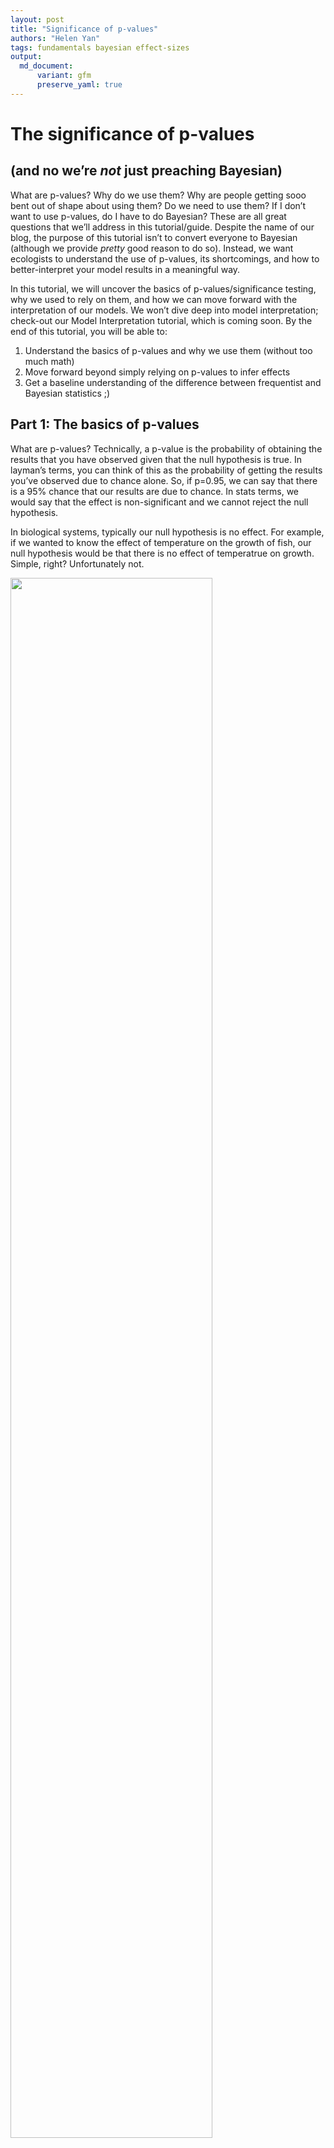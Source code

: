 ```yaml
---
layout: post
title: "Significance of p-values"
authors: "Helen Yan"
tags: fundamentals bayesian effect-sizes
output: 
  md_document:
      variant: gfm
      preserve_yaml: true
---
```


# The significance of p-values

## (and no we’re <i>not</i> just preaching Bayesian)

What are p-values? Why do we use them? Why are people getting sooo bent
out of shape about using them? Do we need to use them? If I don’t want
to use p-values, do I have to do Bayesian? These are all great questions
that we’ll address in this tutorial/guide. Despite the name of our blog,
the purpose of this tutorial isn’t to convert everyone to Bayesian
(although we provide <i>pretty</i> good reason to do so). Instead, we
want ecologists to understand the use of p-values, its shortcomings, and
how to better-interpret your model results in a meaningful way.

In this tutorial, we will uncover the basics of p-values/significance
testing, why we used to rely on them, and how we can move forward with
the interpretation of our models. We won’t dive deep into model
interpretation; check-out our Model Interpretation tutorial, which is
coming soon. By the end of this tutorial, you will be able to:

1.  Understand the basics of p-values and why we use them (without too
    much math)
2.  Move forward beyond simply relying on p-values to infer effects
3.  Get a baseline understanding of the difference between frequentist
    and Bayesian statistics ;)

## Part 1: The basics of p-values

What are p-values? Technically, a p-value is the probability of
obtaining the results that you have observed given that the null
hypothesis is true. In layman’s terms, you can think of this as the
probability of getting the results you’ve observed due to chance alone.
So, if p=0.95, we can say that there is a 95% chance that our results
are due to chance. In stats terms, we would say that the effect is
non-significant and we cannot reject the null hypothesis.

In biological systems, typically our null hypothesis is no effect. For
example, if we wanted to know the effect of temperature on the growth of
fish, our null hypothesis would be that there is no effect of
temperatrue on growth. Simple, right? Unfortunately not.

<img src="/figures/Pvalues/unnamed-chunk-1-1.png" width="80%" />

So let’s take a quick step back. P-values are continuous between 0 and
1, so stats people tell us that we need a cut-off value for which we can
say whether or not we are rejecting the null hypothesis. This value is
known as an alpha value, which <i>we</i> decide. Who’s we? Well, the
general world of ecologists have all accepted an alpha value of 0.05.
Why 0.05? That’s an excellent question. You would think this would arise
from an extensive survey and discussion among scientists all over the
world. But of course this isn’t what happened. Realistically,some dude
named sir Henry of Alpha in the early 1900s who had to calculate
p-values by hand probably chose 0.05 because that was the width of their
quill. Or the thickness of their scroll. Or the amount of ankle they
were allowed to show. Is this actually the reason why we use 0.05?
Probably not. But is the real reason any less arbitrary? Definitely not.

So if p\>0.05, we have accepted that this means that the effect is
non-significant and we can’t reject the null hypothesis. If p\<0.05,
then the effect is significant and we reject the null. That’s all fine
and dandy, but does that really make sense? If we think back to the
definition of a p-value, it’s the probability of getting your results
given that the null hypothesis is true. So, if p=0.051 then the effect
is non-significant; but, if p=0.049, then the effect is significant. In
ecology, we have gotten into the habit of applying a binary yes/no
designation to a continuous scale of probabilities. Biologically
speaking, is there <i>really</i> a difference between 5.1% versus 4.9%?
Realistically, there probably isn’t a difference. Still don’t believe me
that this is arbitrary? Well, in other fields, they use a
<b>different</b> alpha level to designate significance. One that they
decided was ok. Let that sink in.

Finally, you can’t really calculate p-values for all analyses. For
example, the package <span class="package-style">lme4</span> recently
got rid of their p-values in the model outputs because they cannot
accurately be calculated…so now what?

## Part 2: Effect sizes

When we had to rely on tables to do calculations, sure it’s easier to
just accept that there is an effect at a certain cut-off value. Now,
given the massive increase in computing power and the extensive use of
stats in ecology, we can do better. Introducing: effect sizes.

Effect sizes indicate the <i>magnitude</i> of the effect of an
independent variable. Instead of just saying that a variable has a
significant effect, we can infer whether or not it has a large effect of
small effect.

<img src="/figures/Pvalues/unnamed-chunk-2-1.png" width="80%" /> This
plot is known as a coefficient plot and is one way of directly denoting
effect sizes. The coefficients plotted are just the slope estimates from
your model and are shown with 95% confidence intervals (CI). In
frequentist statistics, the confidence interval can be described as: “If
we take a bunch of repeated samples from the same population and
calculate a new CI each time, the culmulation of CIs will bracket the
true population value 95% of the time”. It’s rather complex, but for the
sake of argument it’s just a way to show uncertainty around an estimate.

In this example, we have two continuous variables \[X_1\] and \[X_2\].
In both cases, they would have significant effects. Biologically
speaking though, does that mean they have the same effect? We can see
that \[X_1\] has a smaller effect than \[X_2\], or the slope between y ~
\[X_2\] is steeper than that of y ~ \[X_1\]. Of course this can be
conflated by whatever units your x variables are in (what if \[X_1\]
ranged from 0.1-0.5 and \[X_2\] ranged from 100-500). This is one of the
reasons why it’s a good rule of thumb to scale and center you
independent variables - that way, you can use coefficient estimates to
compare relative effect sizes.

<img src="/figures/Pvalues/unnamed-chunk-3-1.png" width="80%" />

There are a number of different ways to measure effect sizes. One way is
to use Pearson’s <i>r</i> correlation. If you recall, correlation
measures how tight the relationship between two variables is. It varies
from -1 (perfect negative fit) and 1 (perfect positive fit). We would
say that the effect is small if the correlation is low (~0.1) and large
if the correlation is high (\>0.5).

<img src="/figures/Pvalues/unnamed-chunk-4-1.png" width="80%" /> Another
common effect size measurement is Cohen’s d. Cohen’s d is typically used
to compare the means between two groups from one population (e.g.,
control vs. treatment). For this reason, it’s most commonly used in
meta-analyses. It renders the comparison of two groups down to standard
deviation units and can thus be easily compared across studies.

To get a quick taste of other types of effect sizes, click
[here](https://www.statisticssolutions.com/statistical-analyses-effect-size/).

## Part 3: B-B-B-BAYESIAN\!

### A super-rapid brief intro

<img src="/figures/Pvalues/meme.png" width="60%" />

Ok, so now that we know that we don’t need p-values, we’re basically one
step closer to Bayesian statistics. At the most basic level, Bayesian
and frequentist statistics differ in their definitions of probability.
In frequentist, probability is defined of the proportion of times an
event would occur if we repeated a random trial over and over again
under the same conditions (e.g., if we toss a fair coin, what is the
probability of 10 heads in a row). Conversely, the Bayesian definition
of probability is expressed as the degree of <i>belief</i> in an event
(e.g., what is the probability that hippos are the sister group to the
whales?).

Because Bayesian and Frequentist differ in their definitions of
probability, we don’t report the results in the same way. Although the
interpretation of the coefficient estimates are essentially identical
(unless you use priors), we report uncertainty slightly differently.
Recall that we use confidence intervals in frequentist statistics to
propagate uncertainty (definition above in Part 2). In Bayesian stats,
we use <i>credible intervals</i>, which are defined as there being a X%
chance that the true population lies within this range. It’s ok to use a
95% credible interval, but this is actually a point of contention and
Richard McElreath goes into detail about how this is as arbritary of a
choice as p=0.05 in his book [Statistical
Rethinking](https://github.com/rmcelreath/statrethinking_winter2019).

We won’t bog down too much into what defines Bayesian statistics (it
will have its own tutorial, also coming soon). For the purpose of this
tutorial/rant, the take-home message is that because frequentist and
Bayesian statistics differ in their use of probabilities, you don’t use
p-values in Bayesian stats. Although you <i>can</i> use something called
Bayes’ factor, which simply compares models to one-another and doesn’t
necessarily test a null hypothesis, we rely on interpreting our models
using effect sizes and the uncertainty around these estimates.

## Some final thoughts

Here, we’ve provided you with a relatively short rant as to why we, as
ecologists, should start to deviate away from solely using p-values. Of
course, this doesn’t mean that we have to ditch them altogether, but
instead let’s not rely on them as the <b>only</b> way to report results.
Reporting effect sizes not only gets around the fact that p=0.05 is a
ridiculous cut-off (especially if p is only slightly higher than 0.05),
but it also shows the magnitude of an effect. As biologists, this is
what is truly interesting\! We know that temperature affects metabolic
rate, but by how much?

Unfortunately, because our field is still filled with a lot
of…traditional scientists who were taught step-wise regression and
ANOVAs, you might face some resistance from reviewers if you try to
publish without p-values. The war against p-values is definitely growing
and we have no doubt that it’ll soon be the norm to ignore them.
